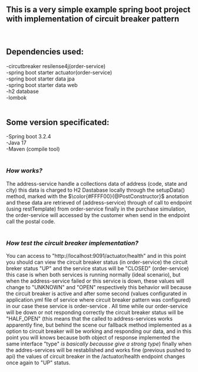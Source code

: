 ## This is a very simple example spring boot project with implementation of circuit breaker pattern
<br>

## Dependencies used:
-circutbreaker resilense4j(order-service)<br>
-spring boot starter actuator(order-service)<br>
-spring boot starter data jpa<br>
-spring boot starter data web<br>
-h2 database<br>
-lombok<br>
<br>
## Some version specificated:
-Spring boot 3.2.4<br>
-Java 17<br>
-Maven (compile tool)<br>
<br>

### *How works?*
The address-service handle a collections data of address (code, state and city) this data is charged to 
H2 Dastabase locally through the setupData() method, marked with the $\color{#FFFF00}{@PostConstructor}$ anotation
and these data are retrieved of (address-service) through of call to endpoint (using restTemplate) from order-service
finally in the purchase simulation, the order-service will accessed by the customer when send in the endpoint call the postal code.
<br>
<br>
### *How test the circuit breaker implementation?*
You can access to "http://localhost:9091/actuator/health" and in this point you should can view the circuit breaker status (in order-service)
the circuit breker status "UP" and the service status will be "CLOSED" (order-service) this case is when both services is running normally (ideal scenario), 
but when the address-service failed or this service is down, these values will change to "UNKNOWN" and "OPEN" respectively
this behavior will because the circuit breaker is active and after some second (values configurated in application.yml file 
of service where circuit breaker pattern was configured) in our case these service is order-service .
All time while our order-service will be down or not responding correctly the circuit breaker status will be "HALF_OPEN"
(this means that the called to address-services works apparently fine, but behind the scene our fallback method implemented as a option to 
circuit breaker will be working and responding our data, and in this point you will knows because both object of response implemented the same interface "type" _is basically becausse give a strong type_)
finally when the addres-services will be restablished and works fine (previous pushed to api) the values of circuit breaker in the /actuator/health
endpoint changes once again to "UP" status.
